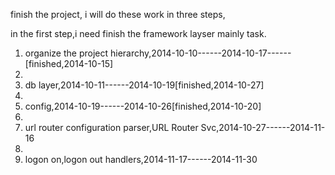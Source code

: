 finish the project, i will do these work in three steps,

in the first step,i need finish the framework layser mainly task. 

1. organize the project hierarchy,2014-10-10------2014-10-17------[finished,2014-10-15]
2. 
2. db layer,2014-10-11------2014-10-19[finished,2014-10-27]
3. 
3. config,2014-10-19------2014-10-26[finished,2014-10-20]
4. 
4. url router configuration parser,URL Router Svc,2014-10-27------2014-11-16
5. 
5. logon on,logon out handlers,2014-11-17------2014-11-30
